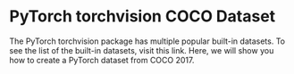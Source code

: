 # PyTorch torchvision COCO Dataset

The PyTorch torchvision package has multiple popular built-in datasets. To see the list of the built-in datasets, visit this link.
Here, we will show you how to create a PyTorch dataset from COCO 2017.
